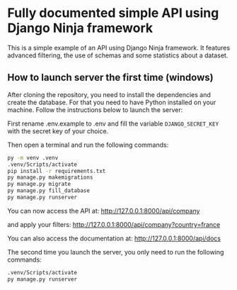 # Fully documented simple API using Django Ninja framework

This is a simple example of an API using Django Ninja framework. It features advanced filtering, the use of schemas and some statistics about a dataset.

## How to launch server the first time (windows)

After cloning the repository, you need to install the dependencies and create the database. For that you need to have Python installed on your machine.
Follow the instructions below to launch the server:

First rename .env.example to .env and fill the variable `DJANGO_SECRET_KEY` with the secret key of your choice.

Then open a terminal and run the following commands:

```bash
py -m venv .venv
.venv/Scripts/activate
pip install -r requirements.txt
py manage.py makemigrations
py manage.py migrate
py manage.py fill_database
py manage.py runserver
```


You can now access the API at:
http://127.0.0.1:8000/api/company

and apply your filters:
http://127.0.0.1:8000/api/company?country=france

You can also access the documentation at:
http://127.0.0.1:8000/api/docs

The second time you launch the server, you only need to run the following commands:

```bash
.venv/Scripts/activate
py manage.py runserver
```
